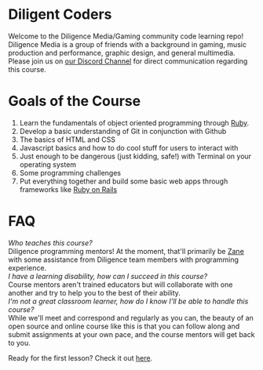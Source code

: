 # Diligent Coders
Welcome to the Diligence Media/Gaming community code learning repo! Diligence Media is a group of friends with a background in gaming, music production and performance, graphic design, and general multimedia. Please join us on [our Discord Channel](https://discord.gg/rRGukhvEYE) for direct communication regarding this course.

# Goals of the Course

1. Learn the fundamentals of object oriented programming through [Ruby](https://www.ruby-lang.org/en/).
2. Develop a basic understanding of Git in conjunction with Github
3. The basics of HTML and CSS
4. Javascript basics and how to do cool stuff for users to interact with
5. Just enough to be dangerous (just kidding, safe!) with Terminal on your operating system
6. Some programming challenges
7. Put everything together and build some basic web apps through frameworks like [Ruby on Rails](https://rubyonrails.org/)

# FAQ
_Who teaches this course?_ <br>
Diligence programming mentors! At the moment, that'll primarily be [Zane](https://github.com/ZASMan) with some assistance from Diligence team members with programming experience.<br>
_I have a learning disability, how can I succeed in this course?_<br>
Course mentors aren't trained educators but will collaborate with one another and try to help you to the best of their ability.<br>
_I'm not a great classroom learner, how do I know I'll be able to handle this course?_<br>
While we'll meet and correspond and regularly as you can, the beauty of an open source and online course like this is that you can follow along and submit assignments at your own pace, and the course mentors will get back to you.


Ready for the first lesson? Check it out [here](https://github.com/ZASMan/diligent_coders/blob/master/assignments/week_1.md).
